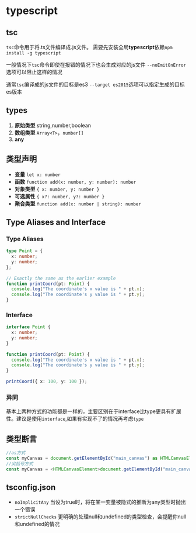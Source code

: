 # typescript

## tsc

`tsc`命令用于将.ts文件编译成.js文件。
需要先安装全局**typescript**依赖`npm install -g typescript`

一般情况下`tsc`命令即使在报错的情况下也会生成对应的js文件
`--noEmitOnError` 选项可以阻止这样的情况

通常`tsc`编译成的js文件的目标是es3
`--target es2015`选项可以指定生成的目标es版本

## types

1. **原始类型** string,number,boolean
2. **数组类型** `Array<T>`，`number[]`
3. **any**

## 类型声明

- **变量** `let x: number`
- **函数** `function add(x: number, y: number): number`
- **对象类型** `{ x: number, y: number }`
- **可选属性** `{ x?: number, y?: number }`
- **聚合类型** `function add(x: number | string): number`

## Type Aliases and Interface

### Type Aliases

```typescript
type Point = {
  x: number;
  y: number;
};
 
// Exactly the same as the earlier example
function printCoord(pt: Point) {
  console.log("The coordinate's x value is " + pt.x);
  console.log("The coordinate's y value is " + pt.y);
}
```

### Interface

```typescript
interface Point {
  x: number;
  y: number;
}
 
function printCoord(pt: Point) {
  console.log("The coordinate's x value is " + pt.x);
  console.log("The coordinate's y value is " + pt.y);
}
 
printCoord({ x: 100, y: 100 });
```

### 异同

基本上两种方式的功能都是一样的，主要区别在于interface比type更具有扩展性。建议是使用`interface`,如果有实现不了的情况再考虑`type`

## 类型断言

```typescript
//as方式
const myCanvas = document.getElementById("main_canvas") as HTMLCanvasElement;
//尖括号方式
const myCanvas = <HTMLCanvasElement>document.getElementById("main_canvas");
```

## tsconfig.json

- `noImplicitAny` 当设为true时，将在某一变量被隐式的推断为any类型时抛出一个错误
- `strictNullChecks` 更明确的处理null和undefined的类型检查，会提醒你null和undefined的情况
